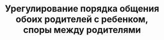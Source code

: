 ---
title: Урегулирование порядка общения обоих родителей с ребенком, споры между родителями
file: RU-Obshcheniye-roditeley-s-detmi.pdf
situace:
  - other-situations
---
